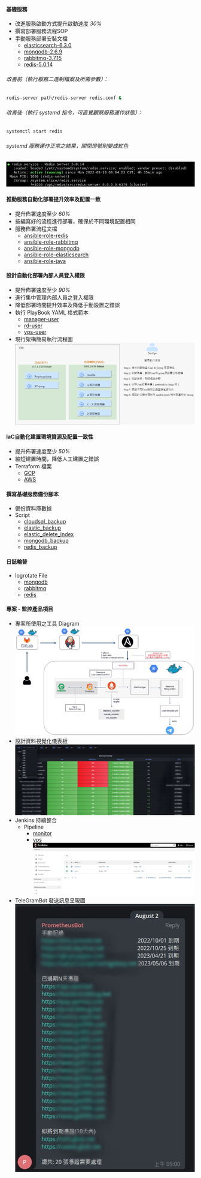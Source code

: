 #### 基礎服務
* 改進服務啟動方式提升啟動速度 *30%*
* 撰寫部署服務流程SOP
* 手動服務部署安裝文檔
  - [elasticsearch-6.3.0](systemd/elasticsearch/elasticsearch-6.3.0.md)
  - [mongodb-2.6.9](./systemd/mongodb/mongodb-2.6.9.md)
  - [rabbitmq-3.7.15](./systemd/rabbitmq/rabbitmq-3.7.15.md)
  - [redis-5.0.14](./systemd/redis/redis-5.0.14.md)
###### 改善前（執行服務二進制檔案及所需參數）：
```sh
redis-server path/redis-server redis.conf &
```
###### 改善後（執行 systemd 指令，可直覺觀察服務運作狀態）：
```sh
systemctl start redis
```
###### systemd 服務運作正常之結果，關閉燈號則變成紅色
![systemd](img/systemd.jpg)

#### 推動服務自動化部署提升效率及配置一致
* 提升佈署速度至少 *60%*
* 按編寫好的流程進行部署，確保於不同環境配置相同
* 服務佈署流程文檔
  - [ansible-role-redis](ansible/infra/ansible-role-redis/README.md)
  - [ansible-role-rabbitmq](ansible/infra/ansible-role-rabbitmq/README.md)
  - [ansible-role-mongodb](ansible/infra/ansible-role-mongodb/README.md)
  - [ansible-role-elasticsearch](ansible/infra/ansible-role-elasticsearch/README.md)
  - [ansible-role-java](ansible/infra/ansible-role-java/README.md)

#### 設計自動化部署內部人員登入權限
* 提升佈署速度至少 *90%*
* 進行集中管理內部人員之登入權限
* 降低部署時間提升效率及降低手動設置之錯誤
* 執行 PlayBook YAML 格式範本
  - [manager-user](ansible/manage/ansible-role-manager-user/README.md)
  - [rd-user](ansible/manage/ansible-role-rd-jump/README.md)
  - [vps-user](ansible/manage/ansible-role-vps-user/README.md)
* 現行架構簡易執行流程圖
  ![login_diagram](ansible/manage/img/login_diagram.png)

#### IaC自動化建置環境資源及配置一致性
* 提升佈署速度至少 *50%*
* 縮短建置時間，降低人工建置之錯誤
* Terraform 檔案
  - [GCP](terraform/gcp/main.tf)
  - [AWS](terraform/aws/main.tf)

#### 撰寫基礎服務備份腳本
* 備份資料庫數據
* Script
  - [cloudsql_backup](backup_script/cloudsql_backup/script.sh)
  - [elastic_backup](backup_script/elastic_backup/es_script.sh)
  - [elastic_delete_index](backup_script/elastic_delete_index/delete_eslog_index.sh)
  - [mongodb_backup](backup_script/mongodb_backup/script.sh)
  - [redis_backup](backup_script/redis_backup/script.sh)

#### 日誌輪替
* logrotate File
  - [mongodb](logrotate/mongodb)
  - [rabbitmq](logrotate/rabbitmq)
  - [redis](logrotate/redis)

#### 專案 - 監控產品項目
* 專案所使用之工具 Diagram
![diagram](monitor/diagram.png)
* 設計資料視覺化儀表板
![grafana](monitor/grafana.png)
* Jenkins 持續整合
  - Pipeline 
    - [monitor](jenkins/pipeline/monitor)
    - [vps](jenkins/pipeline/vps)
  ![ci](jenkins/img/jenkins.jpg)
* TeleGramBot 發送訊息呈現圖
![grafana](monitor/telegrambot.jpg)